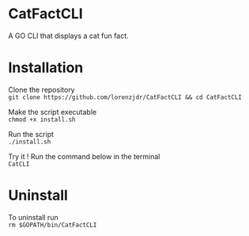 # CatFactCLI
A GO CLI that displays a cat fun fact. 

# Installation

Clone the repository  
``` git clone https://github.com/lorenzjdr/CatFactCLI && cd CatFactCLI ```

Make the script executable  
```chmod +x install.sh ```

Run the script  
```./install.sh```

Try it ! Run the command below in the terminal  
```CatCLI```

# Uninstall

To uninstall run  
```rm $GOPATH/bin/CatFactCLI```